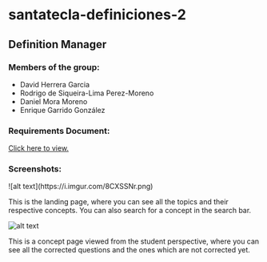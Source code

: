 # santatecla-definiciones-2

<h2 id="title">Definition Manager</h2>

<h3 id="members">Members of the group:</h3>
    <ul>
    <li>David Herrera Garcia</li>
    <li>Rodrigo de Siqueira-Lima Perez-Moreno</li>
    <li>Daniel Mora Moreno</li>
    <li>Enrique Garrido González</li>
    </ul>

<h3 id="documnent">Requirements Document:</h3>
<a href="https://docs.google.com/document/d/1dTLoca-8kaenswDGI5e6cehQsd5j04QZiH79iQfrNvA/edit?usp=sharing">Click here to view.</a>

<h3 id="screenshots">Screenshots:</h3>
![alt text](https://i.imgur.com/8CXSSNr.png)
<p>This is the landing page, where you can see all the topics and their respective concepts.
    You can also search for a concept in the search bar.</p>

![alt text](https://i.imgur.com/uoRa1ON.png)
<p>This is a concept page viewed from the student perspective, where you can see all the corrected questions and the ones which are not corrected yet.</p>
